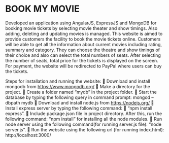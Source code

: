 # BOOK MY MOVIE

Developed an application using AngularJS, ExpressJS and MongoDB for booking movie tickets by selecting movie theater and show timings. Also adding, deleting and updating movies is managed. This website is aimed to provide customers the facility to book the movie tickets online. Customers will be able to get all the information about current movies including rating, summary and category. They can choose the theatre and show timings of their choice and also can select the total numbers of seats. After selecting the number of seats, total price for the tickets is displayed on the screen. For payment, the website will be redirected to PayPal where users can buy the tickets.

Steps for installation and running the website:  Download and install mongodb from https://www.mongodb.org/  Make a directory for the project.  Create a folder named “mydb” in the project folder.  Start the database by typing the following query in command prompt: mongod –dbpath mydb  Download and install node.js from https://nodejs.org/  Install express server by typing the following command:  “npm install express”.  Include package.json file in project directory. After this, run the following command: “npm install” for installing all the node modules.  Run node server using the following command(for running server.js file): “node server.js”.  Run the website using the following url (for running index.html): http://localhost:3000/
